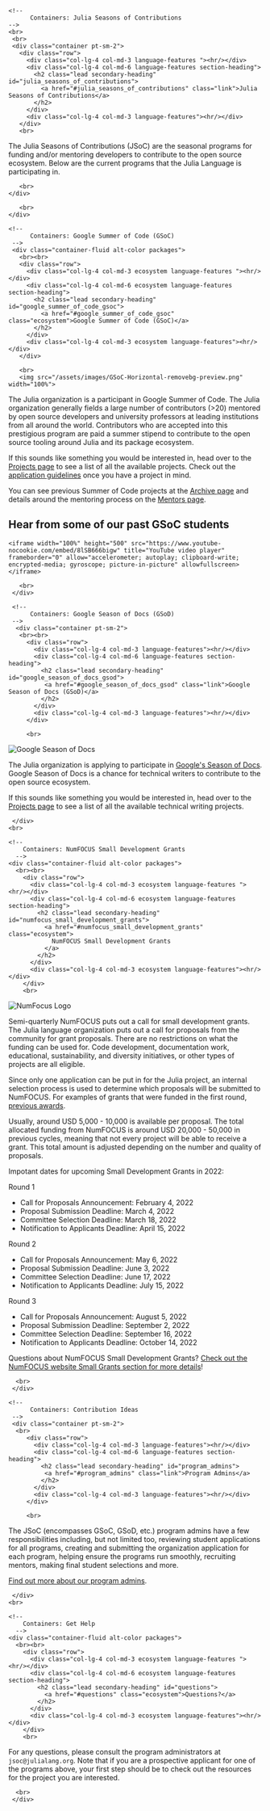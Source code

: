 ~~~
<!--
      Containers: Julia Seasons of Contributions
-->
<br>
 <br>
 <div class="container pt-sm-2">
   <div class="row">
     <div class="col-lg-4 col-md-3 language-features "><hr/></div>
     <div class="col-lg-4 col-md-6 language-features section-heading">
       <h2 class="lead secondary-heading" id="julia_seasons_of_contributions">
         <a href="#julia_seasons_of_contributions" class="link">Julia Seasons of Contributions</a>
       </h2>
     </div>
     <div class="col-lg-4 col-md-3 language-features"><hr/></div>
   </div>
   <br>
~~~

The Julia Seasons of Contributions (JSoC) are the seasonal programs for funding and/or mentoring developers to contribute to the open source ecosystem. Below are the current programs that the Julia Language is participating in.

~~~
   <br>
</div>
~~~

~~~
   <br>
</div>
~~~

~~~
<!--
      Containers: Google Summer of Code (GSoC)
 -->
 <div class="container-fluid alt-color packages">
   <br><br>
   <div class="row">
     <div class="col-lg-4 col-md-3 ecosystem language-features "><hr/></div>
     <div class="col-lg-4 col-md-6 ecosystem language-features section-heading">
       <h2 class="lead secondary-heading" id="google_summer_of_code_gsoc">
         <a href="#google_summer_of_code_gsoc" class="ecosystem">Google Summer of Code (GSoC)</a>
       </h2>
     </div>
     <div class="col-lg-4 col-md-3 ecosystem language-features"><hr/></div>
   </div>

   <br>
   <img src="/assets/images/GSoC-Horizontal-removebg-preview.png" width="100%">

~~~

The Julia organization is a participant in Google Summer of Code.
The Julia organization generally fields a large number of contributors (&gt;20) mentored by open source developers and university professors at leading institutions from all around the world.
Contributors who are accepted into this prestigious program are paid a summer stipend to contribute to the open source tooling around Julia and its package ecosystem.

If this sounds like something you would be interested in, head over to the [Projects page](/jsoc/projects/) to see a list of all the available projects. Check out the [application guidelines](/jsoc/guidelines/) once you have a project in mind.

You can see previous Summer of Code projects at the [Archive page](/jsoc/archive/) and details around the mentoring process on the [Mentors page](/jsoc/mentors/).

## Hear from some of our past GSoC students

~~~
<iframe width="100%" height="500" src="https://www.youtube-nocookie.com/embed/8lSB666bigw" title="YouTube video player" frameborder="0" allow="accelerometer; autoplay; clipboard-write; encrypted-media; gyroscope; picture-in-picture" allowfullscreen></iframe>
~~~

~~~
   <br>
 </div>
~~~

~~~
 <!--
      Containers: Google Season of Docs (GSoD)
 -->
  <div class="container pt-sm-2">
   <br><br>
     <div class="row">
       <div class="col-lg-4 col-md-3 language-features"><hr/></div>
       <div class="col-lg-4 col-md-6 language-features section-heading">
         <h2 class="lead secondary-heading" id="google_season_of_docs_gsod">
          <a href="#google_season_of_docs_gsod" class="link">Google Season of Docs (GSoD)</a>
         </h2>
       </div>
       <div class="col-lg-4 col-md-3 language-features"><hr/></div>
     </div>

     <br>
~~~
![Google Season of Docs](https://user-images.githubusercontent.com/35577566/114047222-5e27e800-983e-11eb-86fd-c8df3490634d.png)

The Julia organization is applying to participate in [Google's Season of Docs](https://developers.google.com/season-of-docs).
Google Season of Docs is a chance for technical writers to contribute to the open source ecosystem.

If this sounds like something you would be interested in, head over to the [Projects page](/jsoc/gsod/projects/) to see a list of all the available technical writing projects.

~~~
 </div>
<br>
~~~

~~~
<!--
    Containers: NumFOCUS Small Development Grants
  -->
<div class="container-fluid alt-color packages">
  <br><br>
    <div class="row">
      <div class="col-lg-4 col-md-3 ecosystem language-features "><hr/></div>
      <div class="col-lg-4 col-md-6 ecosystem language-features section-heading">
        <h2 class="lead secondary-heading" id="numfocus_small_development_grants">
          <a href="#numfocus_small_development_grants" class="ecosystem">
            NumFOCUS Small Development Grants
          </a>
        </h2>
      </div>
      <div class="col-lg-4 col-md-3 ecosystem language-features"><hr/></div>
    </div>
    <br>
~~~

![NumFocus Logo](https://user-images.githubusercontent.com/35577566/114047420-87487880-983e-11eb-83f1-2820cfe17942.png)

Semi-quarterly NumFOCUS puts out a call for small development grants.
The Julia language organization puts out a call for proposals from the community for grant proposals.
There are no restrictions on what the funding can be used for. Code development, documentation work, educational, sustainability, and diversity initiatives, or other types of projects are all eligible.

Since only one application can be put in for the Julia project, an internal selection process is used to determine which proposals will be submitted to NumFOCUS.
For examples of grants that were funded in the first round, [previous awards](https://numfocus.org/programs/sustainability#sdg).

Usually, around USD 5,000 - 10,000 is available per proposal.
The total allocated funding from NumFOCUS is around USD 20,000 - 50,000 in previous cycles, meaning that not every project will be able to receive a grant.
This total amount is adjusted depending on the number and quality of proposals.

Impotant dates for upcoming Small Development Grants in 2022:

Round 1
- Call for Proposals Announcement: February 4, 2022
- Proposal Submission Deadline: March 4, 2022
- Committee Selection Deadline: March 18, 2022
- Notification to Applicants Deadline: April 15, 2022

Round 2
- Call for Proposals Announcement: May 6, 2022
- Proposal Submission Deadline: June 3, 2022
- Committee Selection Deadline: June 17, 2022
- Notification to Applicants Deadline: July 15, 2022

Round 3
- Call for Proposals Announcement: August 5, 2022
- Proposal Submission Deadline: September 2, 2022
- Committee Selection Deadline: September 16, 2022
- Notification to Applicants Deadline: October 14, 2022

Questions about NumFOCUS Small Development Grants? [Check out the NumFOCUS website Small Grants section for more details](https://numfocus.org/programs/small-development-grants)!

~~~
  <br>
 </div>
~~~

~~~
<!--
      Containers: Contribution Ideas
 -->
 <div class="container pt-sm-2">
  <br>
     <div class="row">
       <div class="col-lg-4 col-md-3 language-features"><hr/></div>
       <div class="col-lg-4 col-md-6 language-features section-heading">
         <h2 class="lead secondary-heading" id="program_admins">
          <a href="#program_admins" class="link">Program Admins</a>
         </h2>
       </div>
       <div class="col-lg-4 col-md-3 language-features"><hr/></div>
     </div>

     <br>
~~~

The JSoC (encompasses GSoC, GSoD, etc.) program admins have a few responsibilities including, but not limited too, reviewing student applications for all programs, creating and submitting the organization application for each program, helping ensure the programs run smoothly, recruiting mentors, making final student selections and more. 

[Find out more about our program admins](/jsoc/admins/). 

~~~
 </div>
<br>
~~~

~~~
<!--
    Containers: Get Help
  -->
<div class="container-fluid alt-color packages">
  <br><br>
    <div class="row">
      <div class="col-lg-4 col-md-3 ecosystem language-features "><hr/></div>
      <div class="col-lg-4 col-md-6 ecosystem language-features section-heading">
        <h2 class="lead secondary-heading" id="questions">
          <a href="#questions" class="ecosystem">Questions?</a>
        </h2>
      </div>
      <div class="col-lg-4 col-md-3 ecosystem language-features"><hr/></div>
    </div>
    <br>
~~~

For any questions, please consult the program administrators at `jsoc@julialang.org`. Note that if you are a prospective applicant for one of the programs above, your first step should be to check out the resources for the project you are interested.

~~~
  <br>
 </div>
~~~